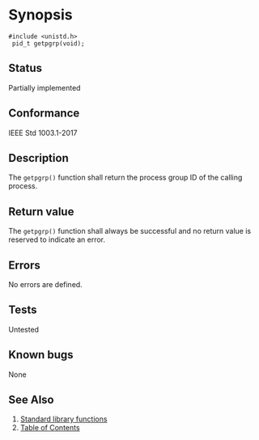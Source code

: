 # Synopsis 
`#include <unistd.h>`</br>
` pid_t getpgrp(void);`</br>

## Status
Partially implemented
## Conformance
IEEE Std 1003.1-2017
## Description


The `getpgrp()` function shall return the process group ID of the calling process.


## Return value


The `getpgrp()` function shall always be successful and no return value is reserved to indicate an error.


## Errors


No errors are defined.


## Tests

Untested

## Known bugs

None

## See Also 
1. [Standard library functions](../README.md)
2. [Table of Contents](../../../README.md)
